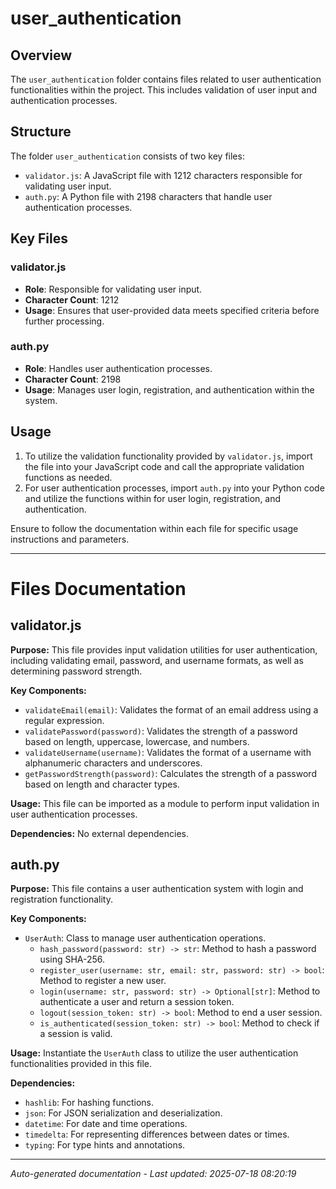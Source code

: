 # user_authentication

## Overview
The `user_authentication` folder contains files related to user authentication functionalities within the project. This includes validation of user input and authentication processes.

## Structure
The folder `user_authentication` consists of two key files:
- `validator.js`: A JavaScript file with 1212 characters responsible for validating user input.
- `auth.py`: A Python file with 2198 characters that handle user authentication processes.

## Key Files
### validator.js
- **Role**: Responsible for validating user input.
- **Character Count**: 1212
- **Usage**: Ensures that user-provided data meets specified criteria before further processing.

### auth.py
- **Role**: Handles user authentication processes.
- **Character Count**: 2198
- **Usage**: Manages user login, registration, and authentication within the system.

## Usage
1. To utilize the validation functionality provided by `validator.js`, import the file into your JavaScript code and call the appropriate validation functions as needed.
2. For user authentication processes, import `auth.py` into your Python code and utilize the functions within for user login, registration, and authentication.

Ensure to follow the documentation within each file for specific usage instructions and parameters.

---

# Files Documentation

## validator.js

**Purpose:** This file provides input validation utilities for user authentication, including validating email, password, and username formats, as well as determining password strength.

**Key Components:**
- `validateEmail(email)`: Validates the format of an email address using a regular expression.
- `validatePassword(password)`: Validates the strength of a password based on length, uppercase, lowercase, and numbers.
- `validateUsername(username)`: Validates the format of a username with alphanumeric characters and underscores.
- `getPasswordStrength(password)`: Calculates the strength of a password based on length and character types.

**Usage:** This file can be imported as a module to perform input validation in user authentication processes.

**Dependencies:** No external dependencies.

## auth.py

**Purpose:** This file contains a user authentication system with login and registration functionality.

**Key Components:**
- `UserAuth`: Class to manage user authentication operations.
  - `hash_password(password: str) -> str`: Method to hash a password using SHA-256.
  - `register_user(username: str, email: str, password: str) -> bool`: Method to register a new user.
  - `login(username: str, password: str) -> Optional[str]`: Method to authenticate a user and return a session token.
  - `logout(session_token: str) -> bool`: Method to end a user session.
  - `is_authenticated(session_token: str) -> bool`: Method to check if a session is valid.

**Usage:** Instantiate the `UserAuth` class to utilize the user authentication functionalities provided in this file.

**Dependencies:**
- `hashlib`: For hashing functions.
- `json`: For JSON serialization and deserialization.
- `datetime`: For date and time operations.
- `timedelta`: For representing differences between dates or times.
- `typing`: For type hints and annotations.

---
*Auto-generated documentation - Last updated: 2025-07-18 08:20:19*

